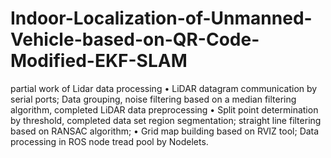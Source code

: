 # Indoor-Localization-of-Unmanned-Vehicle-based-on-QR-Code-Modified-EKF-SLAM
partial work of Lidar data processing 
• LiDAR datagram communication by serial ports; Data grouping, noise filtering based on a median
filtering algorithm, completed LiDAR data preprocessing
• Split point determination by threshold, completed data set region segmentation; straight line
filtering based on RANSAC algorithm;
• Grid map building based on RVIZ tool; Data processing in ROS node tread pool by Nodelets.
